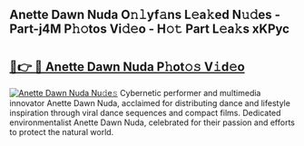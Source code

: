 ## Anette Dawn Nuda O𝚗𝚕yf𝚊ns L𝚎a𝚔ed N𝚞𝚍es - Part-j4M P𝚑𝚘tos Vi𝚍𝚎o - H𝚘𝚝 Part L𝚎a𝚔s xKPyc

# <h2><a href="http://kf81x8n.oniu.top/?m=Anette+Dawn+Nuda">🔗👉 🔴 Anette Dawn Nuda P𝚑ot𝚘𝚜 V𝚒d𝚎o</a></h2>

[![Anette Dawn Nuda Nu𝚍e𝚜](https://i.imgur.com/0qMVB7G.gif)](http://kf81x8n.oniu.top/?m=Anette+Dawn+Nuda)
Cybernetic performer and multimedia innovator Anette Dawn Nuda, acclaimed for distributing dance and lifestyle inspiration through viral dance sequences and compact films. Dedicated environmentalist Anette Dawn Nuda, celebrated for their passion and efforts to protect the natural world.  
